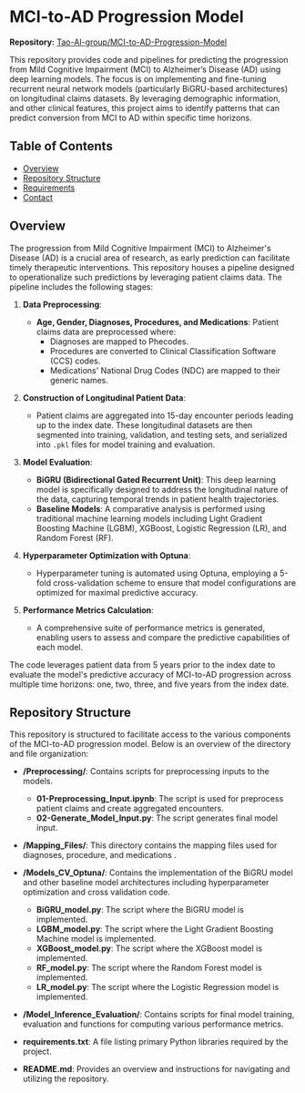 # MCI-to-AD Progression Model

**Repository:** [Tao-AI-group/MCI-to-AD-Progression-Model](https://github.com/Tao-AI-group/MCI-to-AD-Progression-Model)

This repository provides code and pipelines for predicting the progression from Mild Cognitive Impairment (MCI) to Alzheimer’s Disease (AD) using deep learning models. The focus is on implementing and fine-tuning recurrent neural network models (particularly BiGRU-based architectures) on longitudinal claims datasets. By leveraging demographic information, and other clinical features, this project aims to identify patterns that can predict conversion from MCI to AD within specific time horizons.

## Table of Contents
- [Overview](#overview)
- [Repository Structure](#repository-structure)
- [Requirements](#requirements)
- [Contact](#contact)

## Overview

The progression from Mild Cognitive Impairment (MCI) to Alzheimer's Disease (AD) is a crucial area of research, as early prediction can facilitate timely therapeutic interventions. This repository houses a pipeline designed to operationalize such predictions by leveraging patient claims data. The pipeline includes the following stages:

1. **Data Preprocessing**:
   - **Age, Gender, Diagnoses, Procedures, and Medications**: Patient claims data are preprocessed where:
     - Diagnoses are mapped to Phecodes.
     - Procedures are converted to Clinical Classification Software (CCS) codes.
     - Medications' National Drug Codes (NDC) are mapped to their generic names.

2. **Construction of Longitudinal Patient Data**:
   - Patient claims are aggregated into 15-day encounter periods leading up to the index date. These longitudinal datasets are then segmented into training, validation, and testing sets, and serialized into `.pkl` files for model training and evaluation.

3. **Model Evaluation**:
   - **BiGRU (Bidirectional Gated Recurrent Unit)**: This deep learning model is specifically designed to address the longitudinal nature of the data, capturing temporal trends in patient health trajectories.
   - **Baseline Models**: A comparative analysis is performed using traditional machine learning models including Light Gradient Boosting Machine (LGBM), XGBoost, Logistic Regression (LR), and Random Forest (RF).

4. **Hyperparameter Optimization with Optuna**:
   - Hyperparameter tuning is automated using Optuna, employing a 5-fold cross-validation scheme to ensure that model configurations are optimized for maximal predictive accuracy.

5. **Performance Metrics Calculation**:
   - A comprehensive suite of performance metrics is generated, enabling users to assess and compare the predictive capabilities of each model.

The code leverages patient data from 5 years prior to the index date to evaluate the model's predictive accuracy of MCI-to-AD progression across multiple time horizons: one, two, three, and five years from the index date.





## Repository Structure

This repository is structured to facilitate access to the various components of the MCI-to-AD progression model. Below is an overview of the directory and file organization:


- **/Preprocessing/**: Contains scripts for preprocessing inputs to the models.
  - **01-Preprocessing_Input.ipynb**: The script is used for preprocess patient claims and create aggregated encounters.
  - **02-Generate_Model_Input.py**: The script generates final model input.

- **/Mapping_Files/**: This directory contains the mapping files used for diagnoses, procedure, and medications .

- **/Models_CV_Optuna/**: Contains the implementation of the BiGRU model and other baseline model architectures including hyperparameter optimization and cross validation code.
  - **BiGRU_model.py**: The script where the BiGRU model is implemented.
  - **LGBM_model.py**: The script where the Light Gradient Boosting Machine model is implemented.
  - **XGBoost_model.py**: The script where the XGBoost model is implemented.
  - **RF_model.py**: The script where the Random Forest model is implemented.
  - **LR_model.py**: The script where the Logistic Regression model is implemented.

- **/Model_Inference_Evaluation/**: Contains scripts for final model training, evaluation and functions for computing various performance metrics.

- **requirements.txt**: A file listing primary Python libraries required by the project.

- **README.md**: Provides an overview and instructions for navigating and utilizing the repository.






